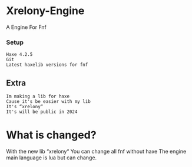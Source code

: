 # Xrelony-Engine
A Engine For Fnf
### Setup
```
Haxe 4.2.5
Git
Latest haxelib versions for fnf

```

## Extra

```
Im making a lib for haxe
Cause it's be easier with my lib
It's “xrelony“
It's will be public in 2024
```

# What is changed?
With the new lib “xrelony“
You can change all fnf without haxe
The engine main language is lua but can change.

